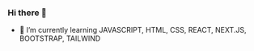 ### Hi there 👋

- 🌱 I’m currently learning JAVASCRIPT, HTML, CSS, REACT, NEXT.JS, BOOTSTRAP, TAILWIND   
